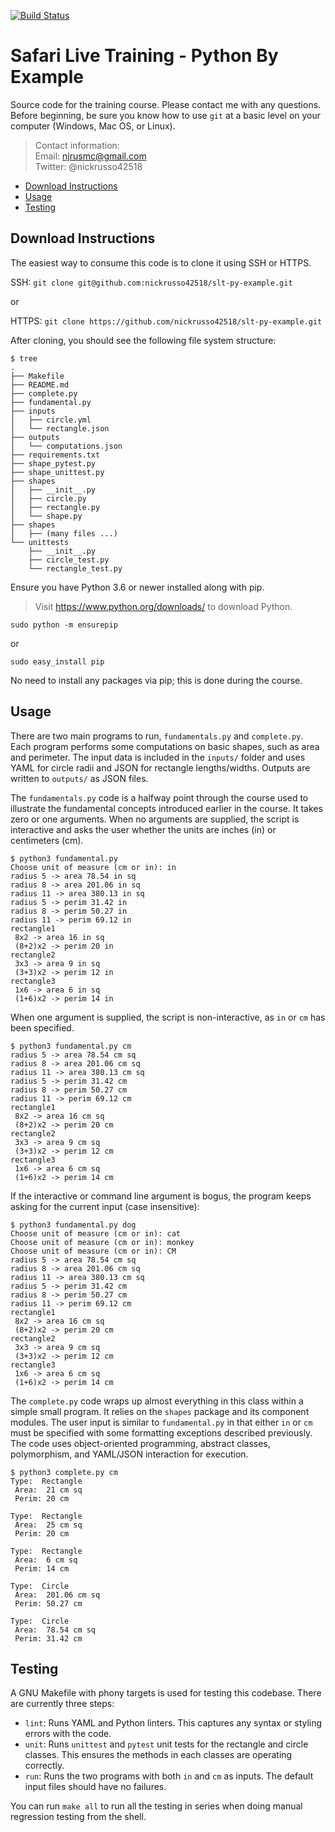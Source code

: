 [![Build Status](
https://travis-ci.org/nickrusso42518/slt-py-example.svg?branch=master)](
https://travis-ci.org/nickrusso42518/slt-py-example)

# Safari Live Training - Python By Example
Source code for the training course. Please contact me with any questions.
Before beginning, be sure you know how to use `git` at a basic level on
your computer (Windows, Mac OS, or Linux).


> Contact information:\
> Email:    njrusmc@gmail.com\
> Twitter:  @nickrusso42518

  * [Download Instructions](#download-instructions)
  * [Usage](#usage)
  * [Testing](#testing)

## Download Instructions
The easiest way to consume this code is to clone it using SSH or HTTPS.

SSH: `git clone git@github.com:nickrusso42518/slt-py-example.git`

or

HTTPS: `git clone https://github.com/nickrusso42518/slt-py-example.git`

After cloning, you should see the following file system structure:

```
$ tree
.
├── Makefile
├── README.md
├── complete.py
├── fundamental.py
├── inputs
│   ├── circle.yml
│   └── rectangle.json
├── outputs
│   └── computations.json
├── requirements.txt
├── shape_pytest.py
├── shape_unittest.py
├── shapes
│   ├── __init__.py
│   ├── circle.py
│   ├── rectangle.py
│   └── shape.py
├── shapes
│   ├── (many files ...)
└── unittests
    ├── __init__.py
    ├── circle_test.py
    └── rectangle_test.py
```

Ensure you have Python 3.6 or newer installed along with pip.

> Visit https://www.python.org/downloads/ to download Python.

`sudo python -m ensurepip`

or

`sudo easy_install pip`

No need to install any packages via pip; this is done during the course.

## Usage
There are two main programs to run, `fundamentals.py` and `complete.py`.
Each program performs some computations on basic shapes, such as area
and perimeter. The input data is included in the `inputs/` folder and uses
YAML for circle radii and JSON for rectangle lengths/widths. Outputs are
written to `outputs/` as JSON files.

The `fundamentals.py` code is a halfway point through the course used to
illustrate the fundamental concepts introduced earlier in the course. It
takes zero or one arguments. When no arguments are supplied, the script
is interactive and asks the user whether the units are inches (in) or
centimeters (cm).

```
$ python3 fundamental.py
Choose unit of measure (cm or in): in
radius 5 -> area 78.54 in sq
radius 8 -> area 201.06 in sq
radius 11 -> area 380.13 in sq
radius 5 -> perim 31.42 in
radius 8 -> perim 50.27 in
radius 11 -> perim 69.12 in
rectangle1
 8x2 -> area 16 in sq
 (8+2)x2 -> perim 20 in
rectangle2
 3x3 -> area 9 in sq
 (3+3)x2 -> perim 12 in
rectangle3
 1x6 -> area 6 in sq
 (1+6)x2 -> perim 14 in
```

When one argument is supplied, the script is non-interactive, as `in` or `cm`
has been specified.

```
$ python3 fundamental.py cm
radius 5 -> area 78.54 cm sq
radius 8 -> area 201.06 cm sq
radius 11 -> area 380.13 cm sq
radius 5 -> perim 31.42 cm
radius 8 -> perim 50.27 cm
radius 11 -> perim 69.12 cm
rectangle1
 8x2 -> area 16 cm sq
 (8+2)x2 -> perim 20 cm
rectangle2
 3x3 -> area 9 cm sq
 (3+3)x2 -> perim 12 cm
rectangle3
 1x6 -> area 6 cm sq
 (1+6)x2 -> perim 14 cm
```

If the interactive or command line argument is bogus, the program keeps
asking for the current input (case insensitive):

```
$ python3 fundamental.py dog
Choose unit of measure (cm or in): cat
Choose unit of measure (cm or in): monkey
Choose unit of measure (cm or in): CM
radius 5 -> area 78.54 cm sq
radius 8 -> area 201.06 cm sq
radius 11 -> area 380.13 cm sq
radius 5 -> perim 31.42 cm
radius 8 -> perim 50.27 cm
radius 11 -> perim 69.12 cm
rectangle1
 8x2 -> area 16 cm sq
 (8+2)x2 -> perim 20 cm
rectangle2
 3x3 -> area 9 cm sq
 (3+3)x2 -> perim 12 cm
rectangle3
 1x6 -> area 6 cm sq
 (1+6)x2 -> perim 14 cm
```

The `complete.py` code wraps up almost everything in this class within
a simple small program. It relies on the `shapes` package and its
component modules. The user input is similar to `fundamental.py` in
that either `in` or `cm` must be specified with some formatting
exceptions described previously. The code uses object-oriented
programming, abstract classes, polymorphism, and YAML/JSON interaction
for execution.

```
$ python3 complete.py cm
Type:  Rectangle
 Area:  21 cm sq
 Perim: 20 cm

Type:  Rectangle
 Area:  25 cm sq
 Perim: 20 cm

Type:  Rectangle
 Area:  6 cm sq
 Perim: 14 cm

Type:  Circle
 Area:  201.06 cm sq
 Perim: 50.27 cm

Type:  Circle
 Area:  78.54 cm sq
 Perim: 31.42 cm
```

## Testing
A GNU Makefile with phony targets is used for testing this codebase.
There are currently three steps:
  * `lint`: Runs YAML and Python linters. This captures any syntax or
    styling errors with the code.
  * `unit`: Runs `unittest` and `pytest` unit tests for the rectangle and
    circle classes. This ensures the methods in each classes are operating
    correctly.
  * `run`: Runs the two programs with both `in` and `cm` as inputs.
    The default input files should have no failures.

You can run `make all` to run all the testing in series when doing manual
regression testing from the shell.
